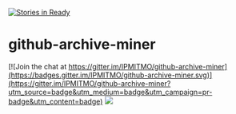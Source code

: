 [![Stories in Ready](https://badge.waffle.io/IPMITMO/github-archive-miner.png?label=ready&title=Ready)](https://waffle.io/IPMITMO/github-archive-miner)
# github-archive-miner

[![Join the chat at https://gitter.im/IPMITMO/github-archive-miner](https://badges.gitter.im/IPMITMO/github-archive-miner.svg)](https://gitter.im/IPMITMO/github-archive-miner?utm_source=badge&utm_medium=badge&utm_campaign=pr-badge&utm_content=badge)
<a href="https://zenhub.com"><img src="https://raw.githubusercontent.com/ZenHubIO/support/master/zenhub-badge.png"></a>
